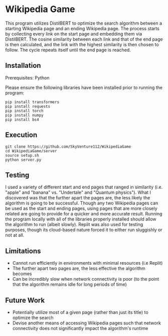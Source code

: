 # Wikipedia Game

This program utilizes DistilBERT to optimize the search algorithm between a starting Wikipedia page and an ending Wikipedia page. The process starts by collecting every link on the start page and embedding them via DistilBERT. The cosine similarity between each link and that of the end page is then calculated, and the link with the highest similarity is then chosen to follow. The cycle repeats itself until the end page is reached.

## Installation

Prerequisites: Python

Please ensure the following libraries have been installed prior to running the program:

```
pip install transformers
pip install requests
pip install torch
pip install numpy
pip install bs4
```

## Execution

```
git clone https://github.com/SkyVenture112/WikipediaGame
cd WikipediaGame/server
source setup.sh
python server.py
```
## Testing

I used a variety of different start and end pages that ranged in similarity (i.e. "apple" and "banana" vs. "Undertale" and "Quantum physics"). What I discovered was that the further apart the pages are, the less likely the algorithm is going to be successful. Though any two Wikipedia pages can be used as the start and ending pages, using pages that are more closely related are going to provide for a quicker and more accurate result. Running the program locally with all of the libraries properly installed should allow the algorithm to run (albeit slowly). Replit was also used for testing purposes, though its cloud-based nature forced it to either run sluggishly or not at all.


## Limitations

- Cannot run efficiently in environments with minimal resources (i.e Replit)
- The further apart two pages are, the less effective the algorithm becomes
- Can be incredibly slow when network connectivity is poor (to the point that the algorithm remains idle for long periods of time)

## Future Work

- Potentially utilize most of a given page (rather than just its title) to optimize the search
- Devise another means of accessing Wikipedia pages such that network connectivity does not significantly impact the algorithm's runtime
